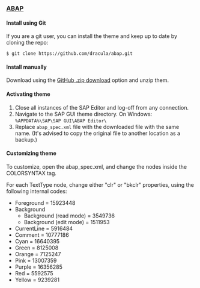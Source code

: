 ### [ABAP](https://developers.sap.com/topics/abap-platform.html)

#### Install using Git

If you are a git user, you can install the theme and keep up to date by cloning the repo:

    $ git clone https://github.com/dracula/abap.git

#### Install manually

Download using the [GitHub .zip download](https://github.com/dracula/abap/archive/master.zip) option and unzip them.

#### Activating theme

1. Close all instances of the SAP Editor and log-off from any connection.
2. Navigate to the SAP GUI theme directory. On Windows: `%APPDATA%\SAP\SAP GUI\ABAP Editor\`
3. Replace `abap_spec.xml` file with the downloaded file with the same name.
(It's advised to copy the original file to another location as a backup.)

#### Customizing theme

To customize, open the abap_spec.xml, and change the nodes inside the COLORSYNTAX tag.

For each TextType node, change either "clr" or "bkclr" properties, using the following internal codes:

- Foreground  = 15923448
- Background
	- Background (read mode) = 3549736
	- Background (edit mode) = 1511953
- CurrentLine = 5916484
- Comment     = 10777186
- Cyan		= 16640395
- Green		= 8125008
- Orange		= 7125247
- Pink		= 13007359
- Purple		= 16356285
- Red			= 5592575
- Yellow		= 9239281